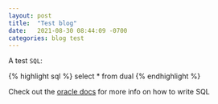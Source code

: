 ```yaml
---
layout: post
title:  "Test blog"
date:   2021-08-30 08:44:09 -0700
categories: blog test
---
```

A test `SQL`:

{% highlight sql %}
select * from dual
{% endhighlight %}

Check out the [oracle docs][oracle-19c-docs] for more info on how to write SQL

[oracle-19c-docs]: https://docs.oracle.com/en/database/oracle/oracle-database/19/index.html
